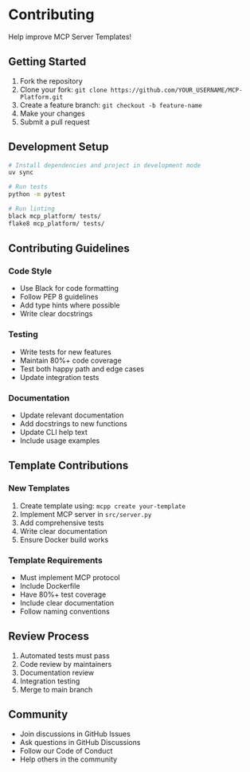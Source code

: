 # Contributing

Help improve MCP Server Templates!

## Getting Started

1. Fork the repository
2. Clone your fork: `git clone https://github.com/YOUR_USERNAME/MCP-Platform.git`
3. Create a feature branch: `git checkout -b feature-name`
4. Make your changes
5. Submit a pull request

## Development Setup

```bash
# Install dependencies and project in development mode
uv sync

# Run tests
python -m pytest

# Run linting
black mcp_platform/ tests/
flake8 mcp_platform/ tests/
```

## Contributing Guidelines

### Code Style
- Use Black for code formatting
- Follow PEP 8 guidelines
- Add type hints where possible
- Write clear docstrings

### Testing
- Write tests for new features
- Maintain 80%+ code coverage
- Test both happy path and edge cases
- Update integration tests

### Documentation
- Update relevant documentation
- Add docstrings to new functions
- Update CLI help text
- Include usage examples

## Template Contributions

### New Templates
1. Create template using: `mcpp create your-template`
2. Implement MCP server in `src/server.py`
3. Add comprehensive tests
4. Write clear documentation
5. Ensure Docker build works

### Template Requirements
- Must implement MCP protocol
- Include Dockerfile
- Have 80%+ test coverage
- Include clear documentation
- Follow naming conventions

## Review Process

1. Automated tests must pass
2. Code review by maintainers
3. Documentation review
4. Integration testing
5. Merge to main branch

## Community

- Join discussions in GitHub Issues
- Ask questions in GitHub Discussions
- Follow our Code of Conduct
- Help others in the community
